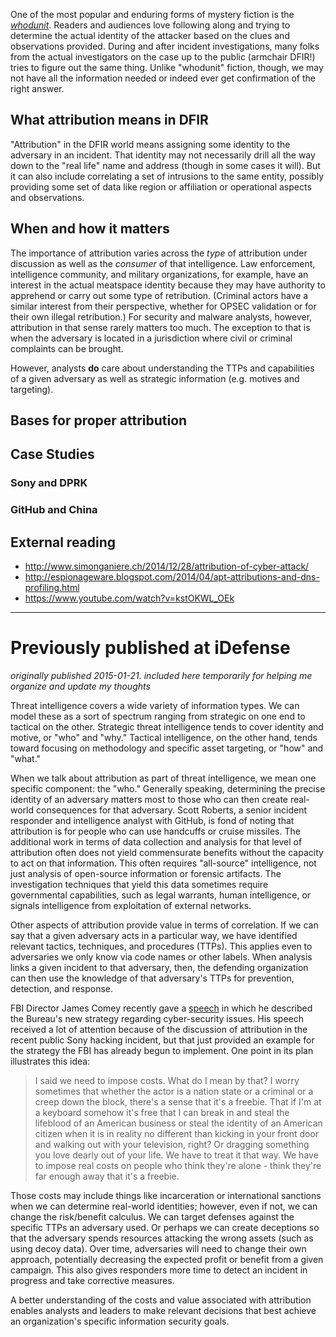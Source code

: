One of the most popular and enduring forms of mystery fiction is the [_whodunit_](http://en.wikipedia.org/wiki/Whodunit). Readers and audiences love following along and trying to determine the actual identity of the attacker based on the clues and observations provided. During and after incident investigations, many folks from the actual investigators on the case up to the public (armchair DFIR!) tries to figure out the same thing. Unlike "whodunit" fiction, though, we may not have all the information needed or indeed ever get confirmation of the right answer.

## What attribution means in DFIR

"Attribution" in the DFIR world means assigning some identity to the adversary in an incident. That identity may not necessarily drill all the way down to the "real life" name and address (though in some cases it will). But it can also include correlating a set of intrusions to the same entity, possibly providing some set of data like region or affiliation or operational aspects and observations.

## When and how it matters

The importance of attribution varies across the _type_ of attribution under discussion as well as the _consumer_ of that intelligence. Law enforcement, intelligence community, and military organizations, for example, have an interest in the actual meatspace identity because they may have authority to apprehend or carry out some type of retribution. (Criminal actors have a similar interest from their perspective, whether for OPSEC validation or for their own illegal retribution.) For security and malware analysts, however, attribution in that sense rarely matters too much. The exception to that is when the adversary is located in a jurisdiction where civil or criminal complaints can be brought.

However, analysts **do** care about understanding the TTPs and capabilities of a given adversary as well as strategic information (e.g. motives and targeting).

## Bases for proper attribution
## Case Studies
### Sony and DPRK
### GitHub and China
## External reading

- http://www.simonganiere.ch/2014/12/28/attribution-of-cyber-attack/
- http://espionageware.blogspot.com/2014/04/apt-attributions-and-dns-profiling.html
- https://www.youtube.com/watch?v=kstOKWL_OEk

---

# Previously published at iDefense

_originally published 2015-01-21. included here temporarily for helping me organize and update my thoughts_

Threat intelligence covers a wide variety of information types. We can model these as a sort of spectrum ranging from strategic on one end to tactical on the other. Strategic threat intelligence tends to cover identity and motive, or "who" and "why." Tactical intelligence, on the other hand, tends toward focusing on methodology and specific asset targeting, or "how" and "what."

When we talk about attribution as part of threat intelligence, we mean one specific component: the "who." Generally speaking, determining the precise identity of an adversary matters most to those who can then create real-world consequences for that adversary. Scott Roberts, a senior incident responder and intelligence analyst with GitHub, is fond of noting that attribution is for people who can use handcuffs or cruise missiles. The additional work in terms of data collection and analysis for that level of attribution often does not yield commensurate benefits without the capacity to act on that information. This often requires "all-source" intelligence, not just analysis of open-source information or forensic artifacts. The investigation techniques that yield this data sometimes require governmental capabilities, such as legal warrants, human intelligence, or signals intelligence from exploitation of external networks.

Other aspects of attribution provide value in terms of correlation. If we can say that a given adversary acts in a particular way, we have identified relevant tactics, techniques, and procedures (TTPs). This applies even to adversaries we only know via code names or other labels. When analysis links a given incident to that adversary, then, the defending organization can then use the knowledge of that adversary's TTPs for prevention, detection, and response.

FBI Director James Comey recently gave a [speech](http://www.fbi.gov/news/speeches/addressing-the-cyber-security-threat) in which he described the Bureau's new strategy regarding cyber-security issues. His speech received a lot of attention because of the discussion of attribution in the recent public Sony hacking incident, but that just provided an example for the strategy the FBI has already begun to implement. One point in its plan illustrates this idea:

> I said we need to impose costs. What do I mean by that? I worry sometimes that whether the actor is a nation state or a criminal or a creep down the block, there's a sense that it's a freebie. That if I'm at a keyboard somehow it's free that I can break in and steal the lifeblood of an American business or steal the identity of an American citizen when it is in reality no different than kicking in your front door and walking out with your television, right? Or dragging something you love dearly out of your life. We have to treat it that way. We have to impose real costs on people who think they're alone - think they're far enough away that it's a freebie.

Those costs may include things like incarceration or international sanctions when we can determine real-world identities; however, even if not, we can change the risk/benefit calculus. We can target defenses against the specific TTPs an adversary used. Or perhaps we can create deceptions so that the adversary spends resources attacking the wrong assets (such as using decoy data). Over time, adversaries will need to change their own approach, potentially decreasing the expected profit or benefit from a given campaign. This also gives responders more time to detect an incident in progress and take corrective measures.

A better understanding of the costs and value associated with attribution enables analysts and leaders to make relevant decisions that best achieve an organization's specific information security goals.
